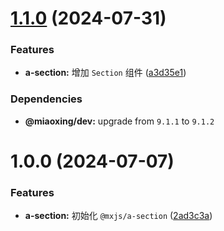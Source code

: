 # [1.1.0](https://github.com/miaoxing/mxjs-a-section/compare/v1.0.0...v1.1.0) (2024-07-31)


### Features

* **a-section:** 增加 `Section` 组件 ([a3d35e1](https://github.com/miaoxing/mxjs-a-section/commit/a3d35e1dc0bf97570ca6bcedfba63d2482a46330))





### Dependencies

* **@miaoxing/dev:** upgrade from `9.1.1` to `9.1.2`

# 1.0.0 (2024-07-07)


### Features

* **a-section:** 初始化 `@mxjs/a-section` ([2ad3c3a](https://github.com/miaoxing/mxjs-a-section/commit/2ad3c3a8ebbcb9cd1f808f737d13a7fcc242e226))
